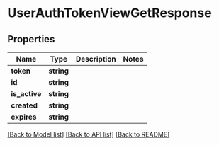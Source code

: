 # UserAuthTokenViewGetResponse

## Properties
Name | Type | Description | Notes
------------ | ------------- | ------------- | -------------
**token** | **string** |  | 
**id** | **string** |  | 
**is_active** | **string** |  | 
**created** | **string** |  | 
**expires** | **string** |  | 

[[Back to Model list]](../README.md#documentation-for-models) [[Back to API list]](../README.md#documentation-for-api-endpoints) [[Back to README]](../README.md)


